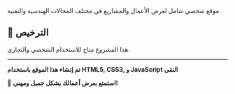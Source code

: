 

موقع شخصي شامل لعرض الأعمال والمشاريع في مختلف المجالات الهندسية والتقنية.



## 📝 الترخيص

هذا المشروع متاح للاستخدام الشخصي والتجاري.

---

**تم إنشاء هذا الموقع باستخدام HTML5, CSS3, و JavaScript النقي**

🎉 **استمتع بعرض أعمالك بشكل جميل ومهني!**

